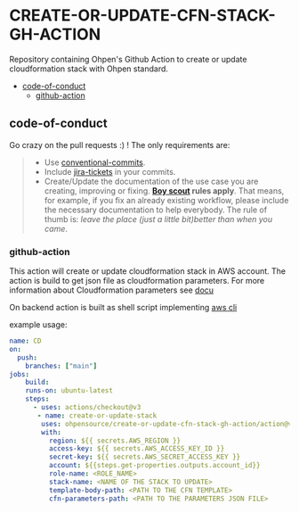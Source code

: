 # CREATE-OR-UPDATE-CFN-STACK-GH-ACTION

Repository containing Ohpen's Github Action to create or update cloudformation stack with Ohpen standard.

<!-- vscode-markdown-toc -->
* [code-of-conduct](#code-of-conduct)
	* [github-action](#github-action)

<!-- vscode-markdown-toc-config
	numbering=false
	autoSave=false
	/vscode-markdown-toc-config -->
<!-- /vscode-markdown-toc -->


## <a name='code-of-conduct'></a>code-of-conduct

Go crazy on the pull requests :) ! The only requirements are:

> - Use [conventional-commits](#check-conventional-commits).
> - Include [jira-tickets](#check-jira-tickets-commits) in your commits.
> - Create/Update the documentation of the use case you are creating, improving or fixing. **[Boy scout](https://biratkirat.medium.com/step-8-the-boy-scout-rule-robert-c-martin-uncle-bob-9ac839778385) rules apply**. That means, for example, if you fix an already existing workflow, please include the necessary documentation to help everybody. The rule of thumb is: _leave the place (just a little bit)better than when you came_.

### <a name='github-action'></a>github-action

This action will create or update cloudformation stack in AWS account. The action is build to get json file as cloudformation parameters. For more information about Cloudformation parameters see [docu](https://docs.aws.amazon.com/AWSCloudFormation/latest/UserGuide/parameters-section-structure.html)

On backend action is built as shell script implementing [aws cli](https://docs.aws.amazon.com/cli/latest/reference/cloudformation/index.html#cli-aws-cloudformation) 

example usage:

```yaml
name: CD
on:
  push:
    branches: ["main"]
jobs:
    build:
    runs-on: ubuntu-latest
    steps:
      - uses: actions/checkout@v3
       - name: create-or-update-stack
        uses: ohpensource/create-or-update-cfn-stack-gh-action/action@v0.0.2
        with:
          region: ${{ secrets.AWS_REGION }}
          access-key: ${{ secrets.AWS_ACCESS_KEY_ID }}
          secret-key: ${{ secrets.AWS_SECRET_ACCESS_KEY }}
          account: ${{steps.get-properties.outputs.account_id}}
          role-name: <ROLE_NAME>
          stack-name: <NAME OF THE STACK TO UPDATE>
          template-body-path: <PATH TO THE CFN TEMPLATE>
          cfn-parameters-path: <PATH TO THE PARAMETERS JSON FILE>
          
```